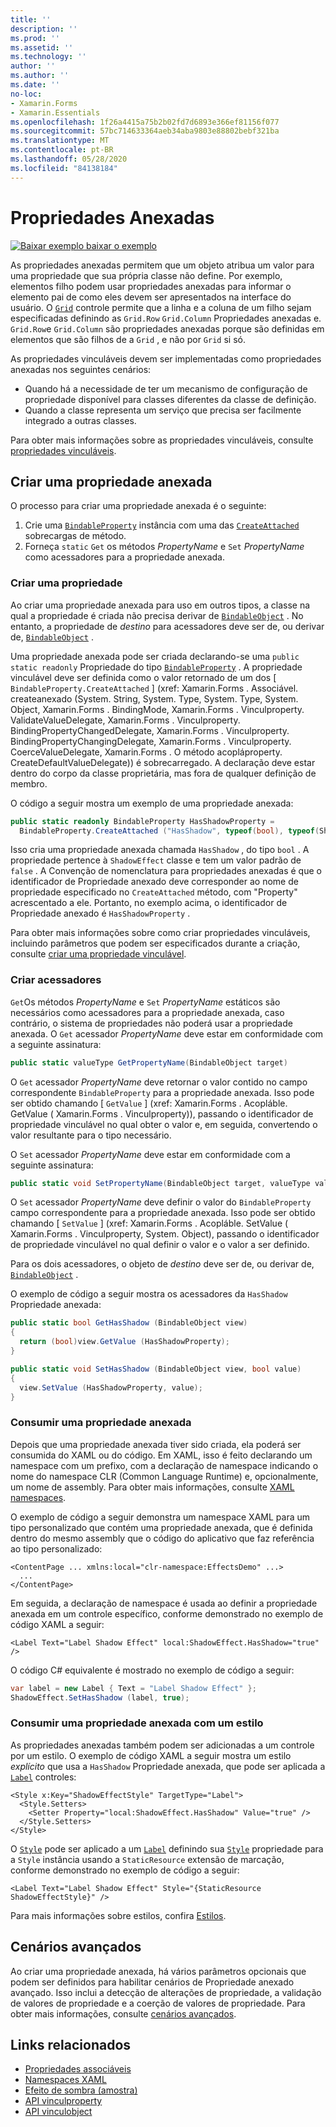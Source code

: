 ```yaml
---
title: ''
description: ''
ms.prod: ''
ms.assetid: ''
ms.technology: ''
author: ''
ms.author: ''
ms.date: ''
no-loc:
- Xamarin.Forms
- Xamarin.Essentials
ms.openlocfilehash: 1f26a4415a75b2b02fd7d6893e366ef81156f077
ms.sourcegitcommit: 57bc714633364aeb34aba9803e88802bebf321ba
ms.translationtype: MT
ms.contentlocale: pt-BR
ms.lasthandoff: 05/28/2020
ms.locfileid: "84138184"
---
```

# <a name="attached-properties"></a>Propriedades Anexadas

[![Baixar exemplo ](~/media/shared/download.png) baixar o exemplo](https://docs.microsoft.com/samples/xamarin/xamarin-forms-samples/effects-shadoweffect)


As propriedades anexadas permitem que um objeto atribua um valor para uma propriedade que sua própria classe não define. Por exemplo, elementos filho podem usar propriedades anexadas para informar o elemento pai de como eles devem ser apresentados na interface do usuário. O [`Grid`](xref:Xamarin.Forms.Grid) controle permite que a linha e a coluna de um filho sejam especificadas definindo as `Grid.Row` `Grid.Column` Propriedades anexadas e. `Grid.Row`e `Grid.Column` são propriedades anexadas porque são definidas em elementos que são filhos de a `Grid` , e não por `Grid` si só.

As propriedades vinculáveis devem ser implementadas como propriedades anexadas nos seguintes cenários:

- Quando há a necessidade de ter um mecanismo de configuração de propriedade disponível para classes diferentes da classe de definição.
- Quando a classe representa um serviço que precisa ser facilmente integrado a outras classes.

Para obter mais informações sobre as propriedades vinculáveis, consulte [propriedades vinculáveis](~/xamarin-forms/xaml/bindable-properties.md).

## <a name="create-an-attached-property"></a>Criar uma propriedade anexada

O processo para criar uma propriedade anexada é o seguinte:

1. Crie uma [`BindableProperty`](xref:Xamarin.Forms.BindableProperty) instância com uma das [`CreateAttached`](xref:Xamarin.Forms.BindableProperty.CreateAttached*) sobrecargas de método.
1. Forneça `static` `Get` os métodos *PropertyName* e `Set` *PropertyName* como acessadores para a propriedade anexada.

### <a name="create-a-property"></a>Criar uma propriedade

Ao criar uma propriedade anexada para uso em outros tipos, a classe na qual a propriedade é criada não precisa derivar de [`BindableObject`](xref:Xamarin.Forms.BindableObject) . No entanto, a propriedade de *destino* para acessadores deve ser de, ou derivar de, [`BindableObject`](xref:Xamarin.Forms.BindableObject) .

Uma propriedade anexada pode ser criada declarando-se uma `public static readonly` Propriedade do tipo [`BindableProperty`](xref:Xamarin.Forms.BindableProperty) . A propriedade vinculável deve ser definida como o valor retornado de um dos [ `BindableProperty.CreateAttached` ] (xref: Xamarin.Forms . Associável. createanexado (System. String, System. Type, System. Type, System. Object, Xamarin.Forms . BindingMode, Xamarin.Forms . Vinculproperty. ValidateValueDelegate, Xamarin.Forms . Vinculproperty. BindingPropertyChangedDelegate, Xamarin.Forms . Vinculproperty. BindingPropertyChangingDelegate, Xamarin.Forms . Vinculproperty. CoerceValueDelegate, Xamarin.Forms . O método acopláproperty. CreateDefaultValueDelegate)) é sobrecarregado. A declaração deve estar dentro do corpo da classe proprietária, mas fora de qualquer definição de membro.

O código a seguir mostra um exemplo de uma propriedade anexada:

```csharp
public static readonly BindableProperty HasShadowProperty =
  BindableProperty.CreateAttached ("HasShadow", typeof(bool), typeof(ShadowEffect), false);
```

Isso cria uma propriedade anexada chamada `HasShadow` , do tipo `bool` . A propriedade pertence à `ShadowEffect` classe e tem um valor padrão de `false` . A Convenção de nomenclatura para propriedades anexadas é que o identificador de Propriedade anexado deve corresponder ao nome de propriedade especificado no `CreateAttached` método, com "Property" acrescentado a ele. Portanto, no exemplo acima, o identificador de Propriedade anexado é `HasShadowProperty` .

Para obter mais informações sobre como criar propriedades vinculáveis, incluindo parâmetros que podem ser especificados durante a criação, consulte [criar uma propriedade vinculável](~/xamarin-forms/xaml/bindable-properties.md#consume-a-bindable-property).

### <a name="create-accessors"></a>Criar acessadores

`Get`Os métodos *PropertyName* e `Set` *PropertyName* estáticos são necessários como acessadores para a propriedade anexada, caso contrário, o sistema de propriedades não poderá usar a propriedade anexada. O `Get` acessador *PropertyName* deve estar em conformidade com a seguinte assinatura:

```csharp
public static valueType GetPropertyName(BindableObject target)
```

O `Get` acessador *PropertyName* deve retornar o valor contido no campo correspondente `BindableProperty` para a propriedade anexada. Isso pode ser obtido chamando [ `GetValue` ] (xref: Xamarin.Forms . Acopláble. GetValue ( Xamarin.Forms . Vinculproperty)), passando o identificador de propriedade vinculável no qual obter o valor e, em seguida, convertendo o valor resultante para o tipo necessário.

O `Set` acessador *PropertyName* deve estar em conformidade com a seguinte assinatura:

```csharp
public static void SetPropertyName(BindableObject target, valueType value)
```

O `Set` acessador *PropertyName* deve definir o valor do `BindableProperty` campo correspondente para a propriedade anexada. Isso pode ser obtido chamando [ `SetValue` ] (xref: Xamarin.Forms . Acopláble. SetValue ( Xamarin.Forms . Vinculproperty, System. Object), passando o identificador de propriedade vinculável no qual definir o valor e o valor a ser definido.

Para os dois acessadores, o objeto de *destino* deve ser de, ou derivar de, [`BindableObject`](xref:Xamarin.Forms.BindableObject) .

O exemplo de código a seguir mostra os acessadores da `HasShadow` Propriedade anexada:

```csharp
public static bool GetHasShadow (BindableObject view)
{
  return (bool)view.GetValue (HasShadowProperty);
}

public static void SetHasShadow (BindableObject view, bool value)
{
  view.SetValue (HasShadowProperty, value);
}
```

### <a name="consume-an-attached-property"></a>Consumir uma propriedade anexada

Depois que uma propriedade anexada tiver sido criada, ela poderá ser consumida do XAML ou do código. Em XAML, isso é feito declarando um namespace com um prefixo, com a declaração de namespace indicando o nome do namespace CLR (Common Language Runtime) e, opcionalmente, um nome de assembly. Para obter mais informações, consulte [XAML namespaces](~/xamarin-forms/xaml/namespaces.md).

O exemplo de código a seguir demonstra um namespace XAML para um tipo personalizado que contém uma propriedade anexada, que é definida dentro do mesmo assembly que o código do aplicativo que faz referência ao tipo personalizado:

```xaml
<ContentPage ... xmlns:local="clr-namespace:EffectsDemo" ...>
  ...
</ContentPage>
```

Em seguida, a declaração de namespace é usada ao definir a propriedade anexada em um controle específico, conforme demonstrado no exemplo de código XAML a seguir:

```xaml
<Label Text="Label Shadow Effect" local:ShadowEffect.HasShadow="true" />
```

O código C# equivalente é mostrado no exemplo de código a seguir:

```csharp
var label = new Label { Text = "Label Shadow Effect" };
ShadowEffect.SetHasShadow (label, true);
```

### <a name="consume-an-attached-property-with-a-style"></a>Consumir uma propriedade anexada com um estilo

As propriedades anexadas também podem ser adicionadas a um controle por um estilo. O exemplo de código XAML a seguir mostra um estilo *explícito* que usa a `HasShadow` Propriedade anexada, que pode ser aplicada a [`Label`](xref:Xamarin.Forms.Label) controles:

```xaml
<Style x:Key="ShadowEffectStyle" TargetType="Label">
  <Style.Setters>
    <Setter Property="local:ShadowEffect.HasShadow" Value="true" />
  </Style.Setters>
</Style>
```

O [`Style`](xref:Xamarin.Forms.Style) pode ser aplicado a um [`Label`](xref:Xamarin.Forms.Label) definindo sua [`Style`](xref:Xamarin.Forms.NavigableElement.Style) propriedade para a `Style` instância usando a `StaticResource` extensão de marcação, conforme demonstrado no exemplo de código a seguir:

```xaml
<Label Text="Label Shadow Effect" Style="{StaticResource ShadowEffectStyle}" />
```

Para mais informações sobre estilos, confira [Estilos](~/xamarin-forms/user-interface/styles/index.md).

## <a name="advanced-scenarios"></a>Cenários avançados

Ao criar uma propriedade anexada, há vários parâmetros opcionais que podem ser definidos para habilitar cenários de Propriedade anexado avançado. Isso inclui a detecção de alterações de propriedade, a validação de valores de propriedade e a coerção de valores de propriedade. Para obter mais informações, consulte [cenários avançados](~/xamarin-forms/xaml/bindable-properties.md#advanced-scenarios).

## <a name="related-links"></a>Links relacionados

- [Propriedades associáveis](~/xamarin-forms/xaml/bindable-properties.md)
- [Namespaces XAML](~/xamarin-forms/xaml/namespaces.md)
- [Efeito de sombra (amostra)](https://docs.microsoft.com/samples/xamarin/xamarin-forms-samples/effects-shadoweffect)
- [API vinculproperty](xref:Xamarin.Forms.BindableProperty)
- [API vinculobject](xref:Xamarin.Forms.BindableObject)
